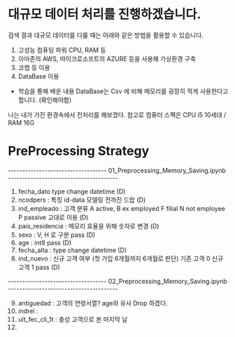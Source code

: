 # 대규모 데이터 처리를 진행하겠습니다.

검색 결과 대규모 데이터를 다룰 때는 아래와 같은 방법을 활용할 수 있습니다.

1. 고성능 컴퓨팅 파워 CPU, RAM 등
2. 아마존의 AWS, 마이크로소프트의 AZURE 등을 사용해 가상환경 구축
3. 코랩 등 이용
4. DataBase 이용
- 학습을 통해 배운 내용 DataBase는 Csv 에 비해 메모리를 굉장히 적게 사용한다고 합니다. (확인해야함)  

나는 내가 가진 환경속에서 전처리를 해보겠다. 참고로 컴퓨터 스펙은 CPU i5 10세대 / RAM 16G
# PreProcessing Strategy

----------------------------------- 01_Preprocessing_Memory_Saving.ipynb ---------------------------------------
1. fecha_dato type change datetime (D)
2. ncodpers : 특징 id-data 모델링 전까진 드랍 (D)
3. ind_empleado : 고객 분류 A active, B ex employed F filial N not employee P passive  고대로 이용 (D)
4. pais_residencia : 메모리 효율을 위해 숫자로 변경 (D)
5. sexo : V, H 로 구분 pass (D)
6. age : int8 pass (D)
7. fecha_alta : type change datetime (D)
8. ind_nuevo : 신규 고객 여부 (첫 가입 6개월까지 6개월로 판단) 기존 고객 0 신규 고객 1 pass (D)


----------------------------------- 02_Preprocessing_Memory_Saving.ipynb ---------------------------------------

9. antiguedad : 고객의 연령서열? age와 유사 Drop 하겠다. 
10. indrel :
11. ult_fec_cli_1t : 충성 고객으로 본 마지막 날
12. 
